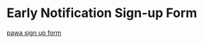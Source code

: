 # Early Notification Sign-up Form
[pawa sign up form](https://docs.google.com/forms/d/e/1FAIpQLSdIb_wc9YhAcTD7L3Pja1MsbzfpeheT-8pVqBRCrKZJbY_pog/viewform?embedded=true ':include :type=iframe height=950px')
